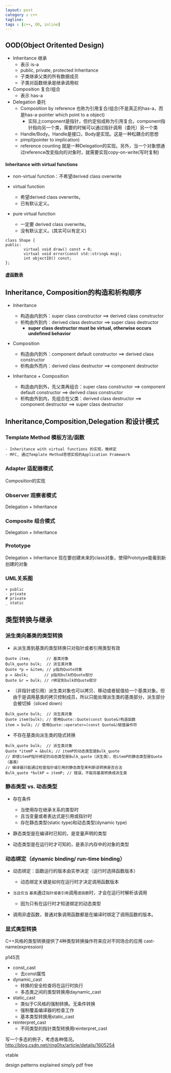 ```yaml
---
layout: post
category : c++
tagline:
tags : [c++, OO, inline]
---
```


## OOD(Object Oritented Design)
- Inheritance 继承
	- 表示 is-a
	- public, private, protected Inheritance
	- 子类继承父类的所有数据成员
	- 子类对函数继承是继承调用权
- Composition 复合/组合
	- 表示 has-a
- Delegation 委托
	- Composition by reference 也称为引用复合/组合(不是真正的has-a，而是has-a-pointer which point to a object)
		- 实际上component是指针，但约定俗成称为引用复合。component指针指向另一个类，需要的时候可以通过指针调用（委托）另一个类
	- Handle/Body。Handle是接口，Body是实现。这是一种松耦合的思想
	- pimpl(pointer to implication)
	- reference counting 就是一种Delegation的实现。另外，当一个对象想通过reference改变指向的对象时，就需要实现copy-on-write(写时复制)

#### Inheritance with virtual functions
- non-virtual function：不希望derived class overwrite

- virtual function
	- 希望derived class overwrite。
	- 已有默认定义。

- pure virtual function
	- 一定要 derived class overwrite。
	- 没有默认定义。(其实可以有定义)

```
class Shape {
public:
		virtual void draw() const = 0;
		virtual void error(const std::string& msg);
		int objectID() const;
};
```

#### 虚函数表


## Inheritance, Composition的构造和析构顺序
- Inheritance
	- 构造由内到外：super class constructor ==> derived class constructor
	- 析构由外到内：derived class destructor ==> super class destructor
		- **super class destructor must be virtual, otherwise occurs undefined behavior**

- Composition
	- 构造由内到外：component default constructor ==> derived class constructor
	- 析构由外而内：derived class destructor ==> component destructor

- Inheritance + Composition
	- 构造由内到外，先父类再组合：super class constructor ==> component default constructor ==> derived class constructor
	- 析构由外到内，先组合在父类：derived class destructor ==> component destructor ==> super class destructor


## Inheritance,Composition,Delegation 和设计模式
### Template Method 模板方法/函数
	- Inheritance with virtual functions 的实现，晚绑定
	- MFC, 通过Template Method思想实现的Application Framework

### Adapter 适配器模式
Composition的实现

### Observer 观察者模式
Delegation + Inheritance

### Composite 组合模式
Delegation + Inheritance

### Prototype
Delegation + Inheritance
现在要创建未来的class对象，使得Prototype能看到新创建的对象

### UML关系图
```
+ public
- private
# private
_ static

```



## 类型转换与继承

### 派生类向基类的类型转换

- 从派生类到基类的类型转换只对指针或者引用类型有效
```
Quote item;       // 基类对象
Bulk_quote bulk;  // 派生类对象
Quote *p = &item; // p指向Quote对象
p = &bulk;       // p指向bulk的Quote部分
Quote &r = bulk; // r绑定到bulk的Quote部分
```

- （非指针或引用）派生类对象也可以拷贝、移动或者赋值给一个基类对象。但由于是调用基类的拷贝控制成员，所以只能处理派生类的基类部分，派生部分会被切掉（sliced down）
```
Bulk_quote bulk;  // 派生类对象
Quote item(bulk); // 使用Quote::Quote(const Quote&)构造函数
item = bulk; // 使用Quote::operator=(const Quote&)赋值操作符
```

- 不存在基类向派生类的隐式转换
```
Bulk_quote bulk;  // 派生类对象
Quote *itemP = &bulk; // itemP的动态类型是Bulk_quote
// 即使itemP指针绑定的动态类型是Bulk_quote（派生类），但itemP的静态类型是Quote（基类）
// 编译器只能通过检查指针或引用的静态类型来判断该转换是否合法
Bulk_quote *bulkP = itemP; // 错误，不能将基类转换成派生类
```



### 静态类型 vs. 动态类型
- 存在条件
	- 当使用存在继承关系的类型时
	- 且当变量或者表达式是引用或指针时
	- 存在静态类型(static type)和动态类型(dynamic type)

- 静态类型是在编译时已知的，是变量声明的类型
- 动态类型是在运行时才可知的，是表示内存中的对象的类型

### 动态绑定（dynamic binding/ run-time binding）

- 动态绑定：函数运行的版本由实参决定（运行时选择函数版本）
	- 动态绑定关键是如何在运行时才决定调用函数版本

- `当且仅当` `基类`通过`指针或者引用`调用`虚函数`时，才会在运行时解析该调用
	- 因为只有在运行时才知道绑定的动态类型

- 调用非虚函数，普通对象调用函数都是在编译时绑定了调用函数的版本。


### 显式类型转换
C++风格的类型转换提供了4种类型转换操作符来应对不同场合的应用
cast-name<type>(expression)

p145页

- const_cast
	- 去const属性
- dynamic_cast
	- 转换的安全检查将在运行时执行
	- 多态类之间的类型转换用daynamic_cast
- static_cast
	- 类似于C风格的强制转换。无条件转换
	- 强制覆盖编译器的检查工作
	- 基本类型转换用static_cast
- reinterpret_cast
	- 不同类型的指针类型转换用reinterpret_cast


写一个多态的例子，考虑各种情况。
http://blog.csdn.net/ring0hx/article/details/1605254

vtable

design patterns explained simply pdf free
